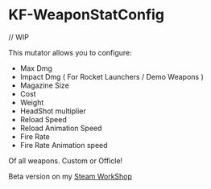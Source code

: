 # KF-WeaponStatConfig

// WIP

This mutator allows you to configure:

- Max Dmg
- Impact Dmg ( For Rocket Launchers / Demo Weapons )
- Magazine Size
- Cost
- Weight
- HeadShot multiplier
- Reload Speed
- Reload Animation Speed
- Fire Rate
- Fire Rate Animation speed

Of all weapons. Custom or Officle!

Beta version on my [Steam WorkShop](https://steamcommunity.com/id/Vel-San/myworkshopfiles/)